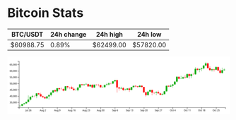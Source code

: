 # Bitcoin Stats

BTC/USDT|24h change|24h high|24h low|
|---|---|---|---|
|$60988.75|0.89%|$62499.00|$57820.00|

<img src="./chart.svg">
